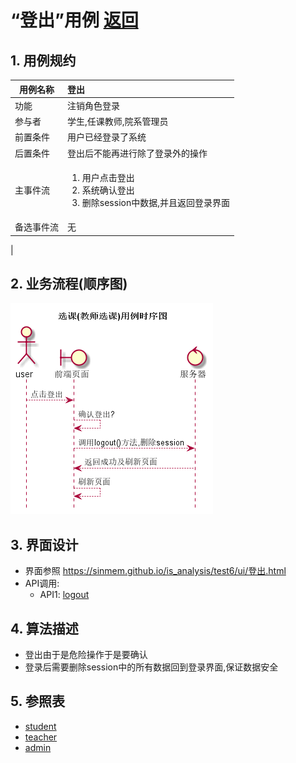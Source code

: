 # “登出”用例 [返回](../README.md)

## 1. 用例规约

|用例名称|登出|
|-------|:-------------|
|功能|注销角色登录|
|参与者|学生,任课教师,院系管理员|
|前置条件|用户已经登录了系统|
|后置条件|登出后不能再进行除了登录外的操作|
|主事件流|<ol><li>用户点击登出</li><li>系统确认登出</li><li>删除session中数据,并且返回登录界面</li></ol>|
|备选事件流|无
|

## 2. 业务流程(顺序图)

![登出](../../out/test6/sequence/登出.png)

## 3. 界面设计

- 界面参照 https://sinmem.github.io/is_analysis/test6/ui/登出.html
- API调用:
    - API1: [logout](../api/logout.md)

## 4. 算法描述

- 登出由于是危险操作于是要确认
- 登录后需要删除session中的所有数据回到登录界面,保证数据安全

## 5. 参照表

- [student](../数据库设计.md/#student)
- [teacher](../数据库设计.md/#teacher)
- [admin](../数据库设计.md/#admin)